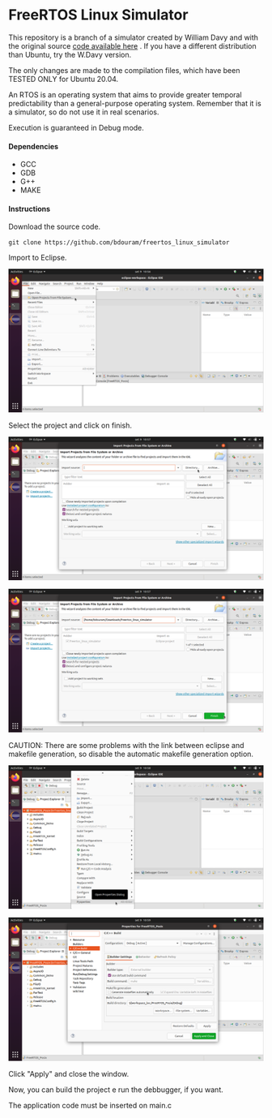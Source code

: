 # FreeRTOS Linux Simulator

This repository is a branch of a simulator created by William Davy and with the original source [code available here](https://www.freertos.org/FreeRTOS-simulator-for-Linux.html) . If you have a different distribution than Ubuntu, try the W.Davy version.

The only changes are made to the compilation files, which have been TESTED ONLY for Ubuntu 20.04.

An RTOS is an operating system that aims to provide greater temporal predictability than a general-purpose operating system. Remember that it is a simulator, so do not use it in real scenarios.



Execution is guaranteed in Debug mode.

#### Dependencies
  - GCC 
  - GDB
  - G++
  - MAKE

#### Instructions

Download the source code.
```
git clone https://github.com/bdouram/freertos_linux_simulator
```

Import to Eclipse.

![Importing to eclipse](./.images/01.png)


Select the project and click on finish.

![Selecting project](./.images/02.png)

![Selecting project](./.images/03.png)

CAUTION: There are some problems with the link between eclipse and makefile generation, so disable the automatic makefile generation option.

![Caution](./.images/04.png)

![Caution](./.images/05.png)

Click "Apply" and close the window.

Now, you can build the project e run the debbugger, if you want.


The application code must be inserted on main.c

